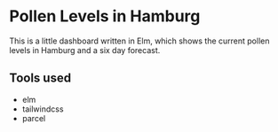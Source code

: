 # Pollen Levels in Hamburg

This is a little dashboard written in Elm, which shows the current pollen levels in Hamburg and a six day forecast.

## Tools used

* elm
* tailwindcss
* parcel
